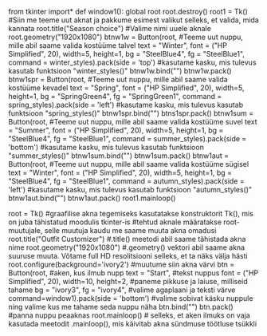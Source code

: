 from tkinter import*
def window1():
    global root
    root.destroy()
    root1 = Tk()                                                       #Siin me teeme uut aknat ja pakkume esimest valikut selleks, et valida, mida kannata
    root.title("Season choice")                                        #Valime nimi uuele aknale
    root.geometry("1920x1080")
    btnw1w = Button(root,                                              #Teeme uut nuppu, mille abil saame valida kostüüme talvel
                   text = "Winter",
                   font = ("HP Simplified", 20),
                   width=5, height=1,
                   bg = "SteelBlue4", fg = "SteelBlue1",
                   command = winter_styles).pack(side = 'top')                             #kasutame kasku, mis tulevus kasutab funktsioon "winter_styles()"
    btnw1w.bind("<Button-1>")
    btnw1w.pack()
    btnw1spr = Button(root,                                             #Teeme uut nuppu, mille abil saame valida kostüüme kevadel
                   text = "Spring",
                   font = ("HP Simplified", 20),
                   width=5, height=1,
                   bg = "SpringGreen4", fg = "SpringGreen1",
                   command = spring_styles).pack(side = 'left')                             #kasutame kasku, mis tulevus kasutab funktsioon "spring_styles()"
    btnw1spr.bind("<Button-1>")
    btns1spr.pack()
    btnw1sum = Button(root,                                             #Teeme uut nuppu, mille abil saame valida kostüüme suvel
                   text = "Summer",
                   font = ("HP Simplified", 20),
                   width=5, height=1,
                   bg = "SteelBlue4", fg = "SteelBlue1",
                   command = summer_styles).pack(side = 'bottom')                             #kasutame kasku, mis tulevus kasutab funktsioon "summer_styles()"
    btnw1sum.bind("<Button-1>")
    btnw1sum.pack()
    btnw1aut = Button(root,                                             #Teeme uut nuppu, mille abil saame valida kostüüme sügisel
                   text = "Winter",
                   font = ("HP Simplified", 20),
                   width=5, height=1,
                   bg = "SteelBlue4", fg = "SteelBlue1",
                   command = autumn_styles).pack(side = 'left')                             #kasutame kasku, mis tulevus kasutab funktsioon "autumn_styles()"
    btnw1aut.bind("<Button-1>")
    btnw1aut.pack()
    root1.mainloop()


root = Tk()                          #graafilise akna tegemiseks kasutatakse konstruktorit Tk(), mis on juba tähistatud moodulis tkinter-is
                                     #tehtud aknale määratakse root-muutujale, selle muutuja kaudu me saame muuta akna omadusi
root.title("Outfit Customizer")      #.title() meetodi abil saame tähistada akna nime
root.geometry("1920x1080")           #.geometry() vektori abil saame akna suuruse muuta. Võtame full HD resolitsiooni selleks, et ta näks välja hästi
root.configure(background='ivory2')  #muutume siin akna värvi
btn = Button(root,                             #aken, kus ilmub nupp
             text = "Start",                   #tekst nuppus
             font = ("HP Simplified", 20),
             width=10, height=2,                #paneme pikkuse ja laiuse, milliseid tahame
             bg = "ivory3", fg = "ivory4",      #valime agaplaani ja teksti värve
             command=window1).pack(side = 'bottom')      #valime sobivat käsku nuppule ning valime kus me tahame seda nuppu näha
btn.bind("<Button-1>")
btn.pack()               #panna nuppu peaaknas
root.mainloop()                 # selleks, et aken ilmuks on vaja kasutada meetodit .mainloop(), mis käivitab akna sündmuse töötluse tsükkli


